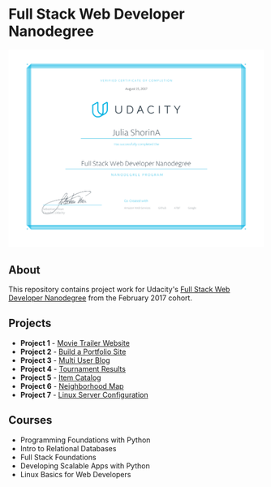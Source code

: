 # Full Stack Web Developer Nanodegree

![Certificate](https://github.com/j-sho/Full-Stack-Web-Developer-Nanodegree/blob/master/Udacity_Shorina_certificate-1%202.png)

## About
This repository contains project work for Udacity's [Full Stack Web Developer Nanodegree](https://www.udacity.com/course/full-stack-web-developer-nanodegree--nd004) from the February 2017 cohort.

## Projects
- **Project 1** - [Movie Trailer Website](https://github.com/j-sho/Udacity_Project1)
- **Project 2** - [Build a Portfolio Site](https://github.com/j-sho/Project_2)
- **Project 3** - [Multi User Blog](https://github.com/j-sho/Udacity-Project-3)
- **Project 4** - [Tournament Results](https://github.com/j-sho/Udacuty_Project4/tree/master/vagrant/tournament)
- **Project 5** - [Item Catalog](https://github.com/j-sho/Udacity_Project5/tree/master/vagrant/catalog)
- **Project 6** - [Neighborhood Map](https://github.com/j-sho/Udacity_Project6)
- **Project 7** - [Linux Server Configuration](https://github.com/j-sho/Udacity-Linux-Server-Configuration)

## Courses
- Programming Foundations with Python
- Intro to Relational Databases
- Full Stack Foundations
- Developing Scalable Apps with Python
- Linux Basics for Web Developers
